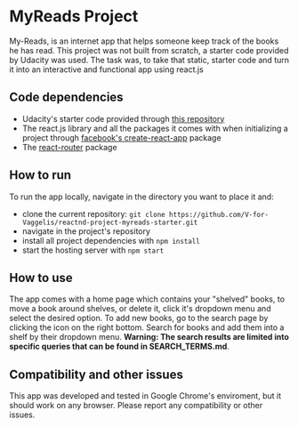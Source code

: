 # MyReads Project

My-Reads, is an internet app that helps someone keep track of the books he has read. This project was not built from scratch, a starter code provided by Udacity was used. The task was, to take that static, starter code and turn it into an interactive and functional app using react.js

## Code dependencies
<ul>
<li> Udacity's starter code provided through <a href="https://github.com/udacity/reactnd-project-myreads-starter">this repository</a></li>
<li> The react.js library and all the packages it comes with when initializing a project through <a href="https://github.com/facebook/create-react-app">facebook's create-react-app</a> package</li>
<li>The <a href="https://www.npmjs.com/package/react-router">react-router</a> package</li>
</ul>

## How to run

To run the app locally, navigate in the directory you want to place it and:

* clone the current repository: `git clone https://github.com/V-for-Vaggelis/reactnd-project-myreads-starter.git`
* navigate in the project's repository
* install all project dependencies with `npm install`
* start the hosting server with `npm start`

## How to use

The app comes with a home page which contains your "shelved" books, to move a book around shelves, or delete it, click it's dropdown menu and select the desired option. To add new books, go to the search page by clicking the icon on the right bottom. Search for books and add them into a shelf by their dropdown menu. **Warning: The search results are limited into specific queries that can be found in SEARCH_TERMS.md**.

## Compatibility and other issues

This app was developed and tested in Google Chrome's  enviroment, but it should work on any browser. Please report any compatibility or other issues.
